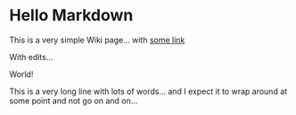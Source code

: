 # Hello Markdown

This is a very simple Wiki page... with [some link](world.md)

With edits...

World!


This is a very long line with lots of words... and I expect it to wrap around at some point and not go on and on...


